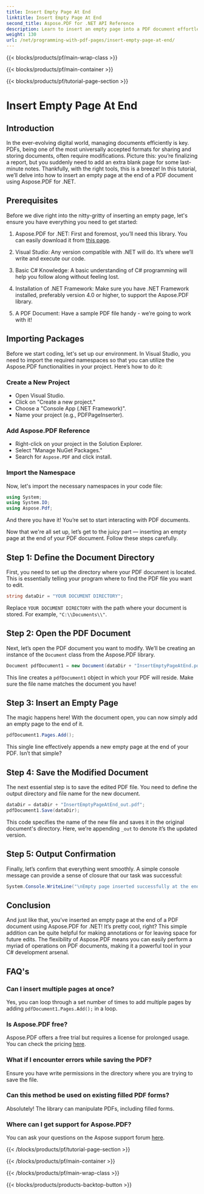 ```yaml
---
title: Insert Empty Page At End
linktitle: Insert Empty Page At End
second_title: Aspose.PDF for .NET API Reference
description: Learn to insert an empty page into a PDF document effortlessly with Aspose.PDF for .NET in this beginner-friendly guide. Perfect for quick edits.
weight: 130
url: /net/programming-with-pdf-pages/insert-empty-page-at-end/
---
```


{{< blocks/products/pf/main-wrap-class >}}

{{< blocks/products/pf/main-container >}}

{{< blocks/products/pf/tutorial-page-section >}}

# Insert Empty Page At End

## Introduction

In the ever-evolving digital world, managing documents efficiently is key. PDFs, being one of the most universally accepted formats for sharing and storing documents, often require modifications. Picture this: you’re finalizing a report, but you suddenly need to add an extra blank page for some last-minute notes. Thankfully, with the right tools, this is a breeze! In this tutorial, we’ll delve into how to insert an empty page at the end of a PDF document using Aspose.PDF for .NET.

## Prerequisites

Before we dive right into the nitty-gritty of inserting an empty page, let's ensure you have everything you need to get started:

1. Aspose.PDF for .NET: First and foremost, you’ll need this library. You can easily download it from [this page](https://releases.aspose.com/pdf/net/).

2. Visual Studio: Any version compatible with .NET will do. It’s where we’ll write and execute our code.

3. Basic C# Knowledge: A basic understanding of C# programming will help you follow along without feeling lost.

4. Installation of .NET Framework: Make sure you have .NET Framework installed, preferably version 4.0 or higher, to support the Aspose.PDF library.

5. A PDF Document: Have a sample PDF file handy - we’re going to work with it!

## Importing Packages

Before we start coding, let's set up our environment. In Visual Studio, you need to import the required namespaces so that you can utilize the Aspose.PDF functionalities in your project. Here’s how to do it:

### Create a New Project

- Open Visual Studio.
- Click on "Create a new project."
- Choose a "Console App (.NET Framework)".
- Name your project (e.g., PDFPageInserter).

### Add Aspose.PDF Reference

- Right-click on your project in the Solution Explorer.
- Select "Manage NuGet Packages."
- Search for `Aspose.PDF` and click install.

### Import the Namespace

Now, let's import the necessary namespaces in your code file:

```csharp
using System;
using System.IO;
using Aspose.Pdf;
```

And there you have it! You’re set to start interacting with PDF documents.

Now that we're all set up, let’s get to the juicy part — inserting an empty page at the end of your PDF document. Follow these steps carefully.

## Step 1: Define the Document Directory

First, you need to set up the directory where your PDF document is located. This is essentially telling your program where to find the PDF file you want to edit.

```csharp
string dataDir = "YOUR DOCUMENT DIRECTORY";
```

Replace `YOUR DOCUMENT DIRECTORY` with the path where your document is stored. For example, `"C:\\Documents\\"`.

## Step 2: Open the PDF Document

Next, let’s open the PDF document you want to modify. We’ll be creating an instance of the `Document` class from the Aspose.PDF library.

```csharp
Document pdfDocument1 = new Document(dataDir + "InsertEmptyPageAtEnd.pdf");
```

This line creates a `pdfDocument1` object in which your PDF will reside. Make sure the file name matches the document you have!

## Step 3: Insert an Empty Page

The magic happens here! With the document open, you can now simply add an empty page to the end of it. 

```csharp
pdfDocument1.Pages.Add();
```

This single line effectively appends a new empty page at the end of your PDF. Isn’t that simple?

## Step 4: Save the Modified Document

The next essential step is to save the edited PDF file. You need to define the output directory and file name for the new document.

```csharp
dataDir = dataDir + "InsertEmptyPageAtEnd_out.pdf";
pdfDocument1.Save(dataDir);
```

This code specifies the name of the new file and saves it in the original document's directory. Here, we’re appending `_out` to denote it’s the updated version.

## Step 5: Output Confirmation

Finally, let’s confirm that everything went smoothly. A simple console message can provide a sense of closure that our task was successful:

```csharp
System.Console.WriteLine("\nEmpty page inserted successfully at the end of document.\nFile saved at " + dataDir);
```

## Conclusion

And just like that, you’ve inserted an empty page at the end of a PDF document using Aspose.PDF for .NET! It’s pretty cool, right? This simple addition can be quite helpful for making annotations or for leaving space for future edits. The flexibility of Aspose.PDF means you can easily perform a myriad of operations on PDF documents, making it a powerful tool in your C# development arsenal.

## FAQ's

### Can I insert multiple pages at once?
Yes, you can loop through a set number of times to add multiple pages by adding `pdfDocument1.Pages.Add();` in a loop.

### Is Aspose.PDF free?
Aspose.PDF offers a free trial but requires a license for prolonged usage. You can check the pricing [here](https://purchase.aspose.com/buy).

### What if I encounter errors while saving the PDF?
Ensure you have write permissions in the directory where you are trying to save the file.

### Can this method be used on existing filled PDF forms?
Absolutely! The library can manipulate PDFs, including filled forms.

### Where can I get support for Aspose.PDF?
You can ask your questions on the Aspose support forum [here](https://forum.aspose.com/c/pdf/10).

{{< /blocks/products/pf/tutorial-page-section >}}

{{< /blocks/products/pf/main-container >}}

{{< /blocks/products/pf/main-wrap-class >}}

{{< blocks/products/products-backtop-button >}}
